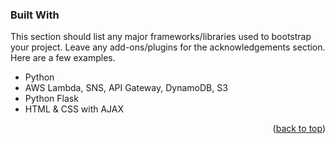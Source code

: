 ### Built With

This section should list any major frameworks/libraries used to bootstrap your project. Leave any add-ons/plugins for the acknowledgements section. Here are a few examples.

* Python
* AWS Lambda, SNS, API Gateway, DynamoDB, S3
* Python Flask
* HTML & CSS with AJAX 


<p align="right">(<a href="#readme-top">back to top</a>)</p>
